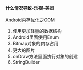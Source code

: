 #### 什么情况导致-乐视-美团

[Android内存优化之OOM](http://www.jcodecraeer.com/a/anzhuokaifa/androidkaifa/2015/0920/3478.html)

1. 使用更加轻量的数据结构
2. Android里面使用Enum
3. Bitmap对象的内存占用
4. 更大的图片
5. onDraw方法里面执行对象的创建
6. StringBuilder